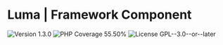 # Luma | Framework Component

<div>
<!-- Version Badge -->
<img src="https://img.shields.io/badge/Version-1.3.0-blue" alt="Version 1.3.0">
<!-- PHP Coverage Badge -->
<img src="https://img.shields.io/badge/PHP Coverage-55.50%25-red" alt="PHP Coverage 55.50%">
<!-- License Badge -->
<img src="https://img.shields.io/badge/License-GPL--3.0--or--later-34ad9b" alt="License GPL--3.0--or--later">
</div>